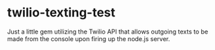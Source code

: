 # twilio-texting-test
Just a little gem utilizing the Twilio API that allows outgoing texts to be made from the console upon firing up the node.js server. 
